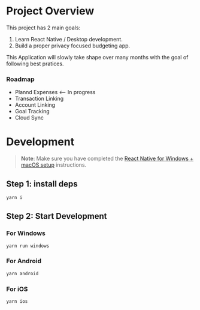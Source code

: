 # Project Overview

This project has 2 main goals:

1. Learn React Native / Desktop development.
2. Build a proper privacy focused budgeting app.

This Application will slowly take shape over many months with the goal of following best pratices.

### Roadmap

- Plannd Expenses <-- In progress
- Transaction Linking
- Account Linking
- Goal Tracking
- Cloud Sync

# Development

> **Note**: Make sure you have completed the [React Native for Windows + macOS setup](https://microsoft.github.io/react-native-windows/) instructions.

## Step 1: install deps

```bash
yarn i
```

## Step 2: Start Development

### For Windows

```bash
yarn run windows
```

### For Android

```bash
yarn android
```

### For iOS

```bash
yarn ios
```
